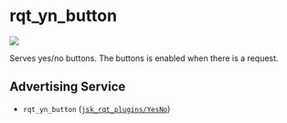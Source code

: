 rqt\_yn\_button
===============


![](images/rqt_yn_button.jpg)


Serves yes/no buttons. The buttons is enabled when there is a request.


Advertising Service
-------------------

* `rqt_yn_button` ([`jsk_rqt_plugins/YesNo`](http://docs.ros.org/indigo/api/jsk_rqt_plugins/html/srv/YesNo.html))
